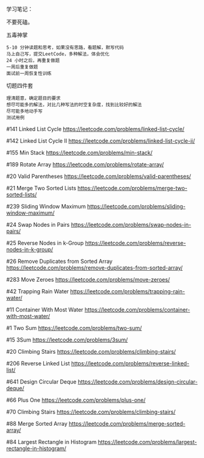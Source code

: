 学习笔记：

不要死磕。

五毒神掌

    5-10 分钟读题和思考，如果没有思路，看题解，默写代码
    马上自己写，提交LeetCode，多种解法，体会优化
    24 小时之后，再重复做题
    一周后重复做题
    面试前一周恢复性训练

切题四件套

    理清题意，确定题目的要求
    想尽可能多的解法，对比几种写法的时空复杂度，找到比较好的解法
    尽可能多地动手写
    测试用例


#141 Linked List Cycle
https://leetcode.com/problems/linked-list-cycle/

#142 Linked List Cycle II
https://leetcode.com/problems/linked-list-cycle-ii/

#155 Min Stack
https://leetcode.com/problems/min-stack/

#189 Rotate Array
https://leetcode.com/problems/rotate-array/

#20 Valid Parentheses
https://leetcode.com/problems/valid-parentheses/

#21 Merge Two Sorted Lists
https://leetcode.com/problems/merge-two-sorted-lists/

#239 Sliding Window Maximum
https://leetcode.com/problems/sliding-window-maximum/

#24 Swap Nodes in Pairs
https://leetcode.com/problems/swap-nodes-in-pairs/

#25 Reverse Nodes in k-Group
https://leetcode.com/problems/reverse-nodes-in-k-group/

#26 Remove Duplicates from Sorted Array
https://leetcode.com/problems/remove-duplicates-from-sorted-array/

#283 Move Zeroes
https://leetcode.com/problems/move-zeroes/

#42 Trapping Rain Water
https://leetcode.com/problems/trapping-rain-water/

#11 Container With Most Water
https://leetcode.com/problems/container-with-most-water/

#1 Two Sum
https://leetcode.com/problems/two-sum/

#15 3Sum
https://leetcode.com/problems/3sum/

#20 Climbing Stairs
https://leetcode.com/problems/climbing-stairs/

#206 Reverse Linked List
https://leetcode.com/problems/reverse-linked-list/

#641 Design Circular Deque
https://leetcode.com/problems/design-circular-deque/

#66 Plus One
https://leetcode.com/problems/plus-one/

#70 Climbing Stairs
https://leetcode.com/problems/climbing-stairs/

#88 Merge Sorted Array
https://leetcode.com/problems/merge-sorted-array/

#84 Largest Rectangle in Histogram
https://leetcode.com/problems/largest-rectangle-in-histogram/
